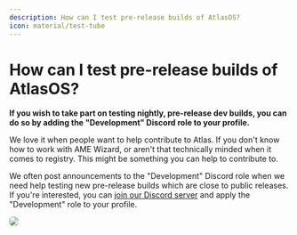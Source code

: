 ```yaml
---
description: How can I test pre-release builds of AtlasOS?
icon: material/test-tube
---
```


# How can I test pre-release builds of AtlasOS?

**If you wish to take part on testing nightly, pre-release dev builds, you can do so by adding the "Development" Discord role to your profile.**

We love it when people want to help contribute to Atlas. If you don't know how to work with AME Wizard, or aren't that technically minded when it comes to registry. This might be something you can help to contribute to.

We often post announcements to the "Development" Discord role when we need help testing new pre-release builds which are close to public releases. If you're interested, you can [join our Discord server](https://discord.atlasos.net/) and apply the "Development" role to your profile.

<img src="/assets/images/discord-development-role.png" style="border-radius:5px" />
